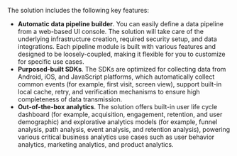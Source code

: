 The solution includes the following key features:

- **Automatic data pipeline builder**. You can easily define a data pipeline from a web-based UI console. The solution will take care of the underlying infrastructure creation, required security setup, and data integrations. Each pipeline module is built with various features and designed to be loosely-coupled, making it flexible for you to customize for specific use cases. 
- **Purposed-built SDKs**. The SDKs are optimized for collecting data from Android, iOS, and JavaScript platforms, which automatically collect common events (for example, first visit, screen view), support built-in local cache, retry, and verification mechanisms to ensure high completeness of data transmission.
- **Out-of-the-box analytics**. The solution offers built-in user life cycle dashboard (for example, acquisition, engagement, retention, and user demographic) and explorative analytics models (for example, funnel analysis, path analysis, event analysis, and retention analysis), powering various critical business analytics use cases such as user behavior analytics, marketing analytics, and product analytics.

